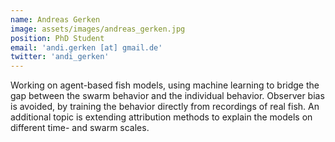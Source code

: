 ```yaml
---
name: Andreas Gerken
image: assets/images/andreas_gerken.jpg
position: PhD Student
email: 'andi.gerken [at] gmail.de'
twitter: 'andi_gerken'
---
```


Working on agent-based fish models, using machine learning to bridge the gap between the swarm behavior and the individual behavior. Observer bias is avoided, by training the behavior directly from recordings of real fish. An additional topic is extending attribution methods to explain the models on different time- and swarm scales.

